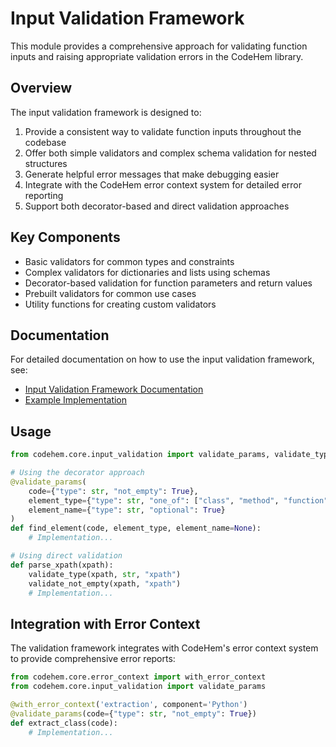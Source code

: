 # Input Validation Framework

This module provides a comprehensive approach for validating function inputs and raising appropriate validation errors in the CodeHem library.

## Overview

The input validation framework is designed to:

1. Provide a consistent way to validate function inputs throughout the codebase
2. Offer both simple validators and complex schema validation for nested structures
3. Generate helpful error messages that make debugging easier
4. Integrate with the CodeHem error context system for detailed error reporting
5. Support both decorator-based and direct validation approaches

## Key Components

- Basic validators for common types and constraints
- Complex validators for dictionaries and lists using schemas
- Decorator-based validation for function parameters and return values
- Prebuilt validators for common use cases
- Utility functions for creating custom validators

## Documentation

For detailed documentation on how to use the input validation framework, see:
- [Input Validation Framework Documentation](../../docs/input_validation.md)
- [Example Implementation](../../examples/input_validation_example.py)

## Usage

```python
from codehem.core.input_validation import validate_params, validate_type, validate_not_empty

# Using the decorator approach
@validate_params(
    code={"type": str, "not_empty": True},
    element_type={"type": str, "one_of": ["class", "method", "function"]},
    element_name={"type": str, "optional": True}
)
def find_element(code, element_type, element_name=None):
    # Implementation...

# Using direct validation
def parse_xpath(xpath):
    validate_type(xpath, str, "xpath")
    validate_not_empty(xpath, "xpath")
    # Implementation...
```

## Integration with Error Context

The validation framework integrates with CodeHem's error context system to provide comprehensive error reports:

```python
from codehem.core.error_context import with_error_context
from codehem.core.input_validation import validate_params

@with_error_context('extraction', component='Python')
@validate_params(code={"type": str, "not_empty": True})
def extract_class(code):
    # Implementation...
```
